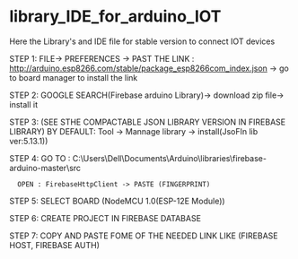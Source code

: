 # library_IDE_for_arduino_IOT
Here the Library's and IDE file for stable version to connect IOT devices

STEP 1: FILE-> PREFERENCES -> PAST THE LINK : http://arduino.esp8266.com/stable/package_esp8266com_index.json -> go to board manager to install the link

STEP 2: GOOGLE SEARCH(Firebase arduino Library)-> download zip file-> install it 

STEP 3: (SEE STHE COMPACTABLE JSON LIBRARY VERSION IN FIREBASE LIBRARY) BY DEFAULT: Tool -> Mannage library -> install(JsoFIn lib ver:5.13.1))

STEP 4: GO TO : C:\Users\Dell\Documents\Arduino\libraries\firebase-arduino-master\src

	  OPEN : FirebaseHttpClient -> PASTE (FINGERPRINT)
STEP 5: SELECT BOARD (NodeMCU 1.0(ESP-12E Module))

STEP 6: CREATE PROJECT IN FIREBASE DATABASE 

STEP 7: COPY AND PASTE FOME OF THE NEEDED LINK LIKE (FIREBASE HOST, FIREBASE AUTH)



